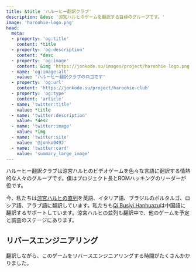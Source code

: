 ```yaml
---
title: &title 'ハルーヒー翻訳クラブ'
description: &desc '涼宮ハルヒのゲームを翻訳する目標のグループです。'
image: 'haroohie-logo.png'
head:
  meta:
  - property: 'og:title'
    content: *title
  - property: 'og:description'
    content: *desc
  - property: 'og:image'
    content: &img 'https://jonkode.su/images/project/haroohie-logo.png'
  - name: 'og:image:alt'
    value: 'ハルーヒー翻訳クラブのロゴです'
  - property: 'og:url'
    content: 'https://jonkode.su/project/haroohie-club'
  - property: 'og:type'
    content: 'article'
  - name: 'twitter:title'
    value: *title
  - name: 'twitter:description'
    value: *desc
  - name: 'twitter:image'
    value: *img
  - name: 'twitter:site'
    value: '@jonko0493'
  - name: 'twitter:card'
    value: 'summary_large_image'
---
```


ハルーヒー翻訳クラブは涼宮ハルヒのビデオゲームを色々な言語に翻訳する情熱的な人々のグループです。僕はプロジェクト長とROMハッキングのリーダーが役です。

今、私たちは[涼宮ハルヒの直列](https://haroohie.club/chokuretsu)を英語、イタリア語、ブラジルのポルタルゴ、ロシア語、アラブ語に翻訳しています。私たちも[Qi Busiyi Hanhuazu](https://7.xzonn.top/)は中国語に翻訳するサポートしています。涼宮ハルヒの並列も翻訳中で、他のゲームを予定と調査のステージにあります。

## リバースエンジニアリング

翻訳しながら、このゲームをリバースエンジニアリングする時間がたくさんかかりました。